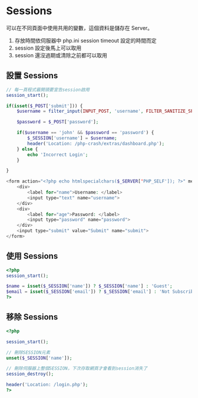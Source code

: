# Sessions

可以在不同頁面中使用共用的變數，這個資料是儲存在 Server。

1. 存放時間依伺服器中 php.ini session timeout 設定的時間而定
2. session 設定後馬上可以取用
3. session 還沒過期或清除之前都可以取用

## 設置 Sessions

```php
// 每一頁程式最開頭要宣告session啟用
session_start();

if(isset($_POST['submit'])) {
    $username = filter_input(INPUT_POST, 'username', FILTER_SANITIZE_SPECIAL_CHARS);

    $password = $_POST['password'];

    if($username == 'john' && $password == 'password') {
        $_SESSION['username'] = $username;
        header('Location: /php-crash/extras/dashboard.php');
    } else {
        echo 'Incorrect Login';
    }

}

<form action="<?php echo htmlspecialchars($_SERVER['PHP_SELF']); ?>" method="POST">
    <div>
        <label for="name">Username: </label>
        <input type="text" name="username">
    </div>
    <div>
        <label for="age">Password: </label>
        <input type="password" name="password">
    </div>
    <input type="submit" value="Submit" name="submit">
</form>
```

## 使用 Sessions

```php
<?php
session_start();

$name = isset($_SESSION['name']) ? $_SESSION['name'] : 'Guest';
$email = isset($_SESSION['email']) ? $_SESSION['email'] : 'Not Subscribed';
?>
```

## 移除 Sessions

```php
<?php

session_start();

// 刪除SESSION元素
unset($_SESSION['name']);

// 刪除伺服器上整個SESSION，下次存取網頁才會看到session消失了
session_destroy();

header('Location: /login.php');
?>
```
